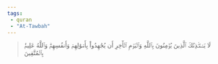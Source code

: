 ```yaml
---
tags: 
 - quran 
 - "At-Tawbah"
---
```


> لَا يَسۡتَـٔۡذِنُكَ ٱلَّذِينَ يُؤۡمِنُونَ بِٱللَّهِ وَٱلۡيَوۡمِ ٱلۡأٓخِرِ أَن يُجَٰهِدُواْ بِأَمۡوَٰلِهِمۡ وَأَنفُسِهِمۡۗ وَٱللَّهُ عَلِيمُۢ بِٱلۡمُتَّقِينَ

